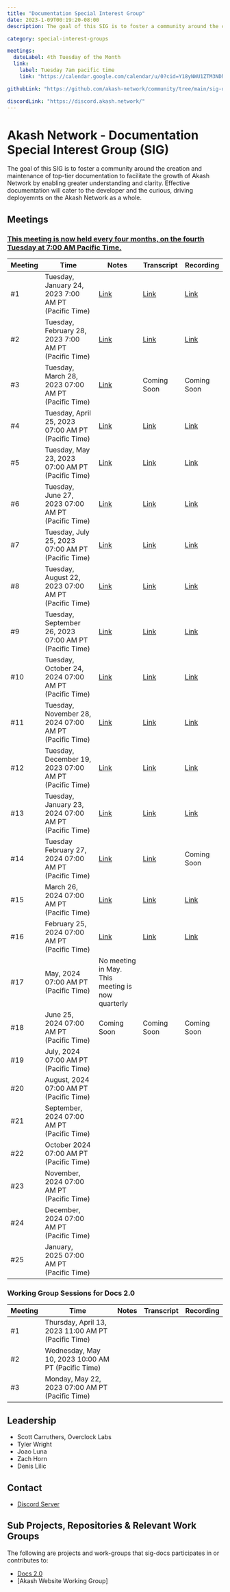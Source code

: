 ```yaml
---
title: "Documentation Special Interest Group"
date: 2023-1-09T00:19:20-08:00
description: The goal of this SIG is to foster a community around the creation and maintenance of top-tier documentation to facilitate the growth of Akash Network.

category: special-interest-groups

meetings:
  dateLabel: 4th Tuesday of the Month
  link:
    label: Tuesday 7am pacific time
    link: "https://calendar.google.com/calendar/u/0?cid=Y18yNWU1ZTM3NDhlNGM0YWI3YTU1ZjQxZmJjNWViZWJjYzBhMDNiNDBmYjAyODc4NWYxNDE1OWJmYWViZWExMmUyQGdyb3VwLmNhbGVuZGFyLmdvb2dsZS5jb20"

githubLink: "https://github.com/akash-network/community/tree/main/sig-documentation"

discordLink: "https://discord.akash.network/"
---
```


# Akash Network - Documentation Special Interest Group (SIG)

The goal of this SIG is to foster a community around the creation and maintenance of top-tier documentation to facilitate the growth of Akash Network by enabling greater understanding and clarity. Effective documentation will cater to the developer and the curious, driving deployemnts on the Akash Network as a whole.

## Meetings

### [This meeting is now held every four months, on the fourth Tuesday at 7:00 AM Pacific Time.](https://calendar.google.com/calendar/u/0?cid=Y18yNWU1ZTM3NDhlNGM0YWI3YTU1ZjQxZmJjNWViZWJjYzBhMDNiNDBmYjAyODc4NWYxNDE1OWJmYWViZWExMmUyQGdyb3VwLmNhbGVuZGFyLmdvb2dsZS5jb20)

| Meeting | Time                                                   | Notes                                                                                                     | Transcript                                                                                                           | Recording                                                                                                                    |
| ------- | ------------------------------------------------------ | --------------------------------------------------------------------------------------------------------- | -------------------------------------------------------------------------------------------------------------------- | ---------------------------------------------------------------------------------------------------------------------------- |
| #1      | Tuesday, January 24, 2023 7:00 AM PT (Pacific Time)    | [Link](https://github.com/akash-network/community/blob/main/sig-documentation/meetings/001-2023-01-24.md) | [Link](https://github.com/akash-network/community/blob/main/sig-documentation/meetings/001-2023-01-24.md#transcript) | [Link](https://rccf7mccev5vmvdmjyn2hnc5udhro25ayfh5f4oltnmg7dow2ddq.arweave.net/iIRfsEIle1ZUbE4bo7RdoM8Xa6DBT9Lxy5tYb43W0Mc) |
| #2      | Tuesday, February 28, 2023 7:00 AM PT (Pacific Time)   | [Link](https://github.com/akash-network/community/blob/main/sig-documentation/meetings/002-2023-02-28.md) | [Link](https://github.com/akash-network/community/blob/main/sig-documentation/meetings/002-2023-02-28.md#transcript) | [Link](https://e2qlbmcrhw44upxtvl43fmnk3wbph47snbug2rpxszhakms63kfq.arweave.net/JqCwsFE9uco-86r5srGq3YLz8_JoaG1F95ZOBTJe2os) |
| #3      | Tuesday, March 28, 2023 07:00 AM PT (Pacific Time)     | [Link](https://github.com/akash-network/community/blob/main/sig-documentation/meetings/003-2023-03-28.md) | Coming Soon                                                                                                          | Coming Soon                                                                                                                  |
| #4      | Tuesday, April 25, 2023 07:00 AM PT (Pacific Time)     | [Link](https://github.com/akash-network/community/blob/main/sig-documentation/meetings/004-2023-04-25.md) | [Link](https://github.com/akash-network/community/blob/main/sig-documentation/meetings/004-2023-04-25.md#transcript) | [Link](https://uufzzfzfy24kacwhpw5bcqsivzc3vul7awuzk7hn6y4a2gnbrola.arweave.net/pQuclyXGuKAKx326EUJIrkW60X8FqZV87fY4DRmhi5Y) |
| #5      | Tuesday, May 23, 2023 07:00 AM PT (Pacific Time)       | [Link](https://github.com/akash-network/community/blob/main/sig-documentation/meetings/005-2023-05-23.md) | [Link](https://github.com/akash-network/community/blob/main/sig-documentation/meetings/005-2023-05-23.md#transcript) | [Link](https://3eizdnutji7gcakmeauroj32meamgg2kkofnsbkg52sgv4dzj2xa.arweave.net/2RGRtpNKPmEBTCApFyd6YQDDG0pTitkFRu6kavB5Tq4) |
| #6      | Tuesday, June 27, 2023 07:00 AM PT (Pacific Time)      | [Link](https://github.com/akash-network/community/blob/main/sig-documentation/meetings/006-2023-06-27.md) | [Link](https://github.com/akash-network/community/blob/main/sig-documentation/meetings/006-2023-06-27.md#transcript) | [Link](https://jqtbpq377livrj4hbk4pw4vv2djrt3gmqxgs5zjwl7djg3lq4f5a.arweave.net/TCYXw3_60Vinhwq4-3K10NMZ7MyFzS7lNl_Gk21w4Xo) |
| #7      | Tuesday, July 25, 2023 07:00 AM PT (Pacific Time)      | [Link](https://github.com/akash-network/community/blob/main/sig-documentation/meetings/007-2023-07-25.md) | [Link](https://github.com/akash-network/community/blob/main/sig-documentation/meetings/007-2023-07-25.md#transcript) | [Link](https://vxe3skefb3gv6igjgmwqlzhkfhsvltmzf4cufajqw6yuzh46wana.arweave.net/rcm5KIUOzV8gyTMtBeTqKeVVzZkvBUKBMLexTJ-esBo) |
| #8      | Tuesday, August 22, 2023 07:00 AM PT (Pacific Time)    | [Link](https://github.com/akash-network/community/blob/main/sig-documentation/meetings/008-2023-08-22.md) | [Link](https://github.com/akash-network/community/blob/main/sig-documentation/meetings/008-2023-08-22.md#transcript) | [Link](https://53oqqojl3emoys343dhzcfp5hsfmcs2q4r4kiah4wn3wj77pbyta.arweave.net/7t0IOSvZGOxLfNjPkRX9PIrBS1DkeKQA_LN3ZP_vDiY) |
| #9      | Tuesday, September 26, 2023 07:00 AM PT (Pacific Time) | [Link](https://github.com/akash-network/community/blob/main/sig-documentation/meetings/008-2023-09-26.md) | [Link](https://github.com/akash-network/community/blob/main/sig-documentation/meetings/008-2023-09-26.md#transcript) | [Link](https://dknymsd25d4wo4gbxp6435niarkm3ugz7f6onipsi7r7aoghn72q.arweave.net/GpuGSHro-Wdwwbv9zfWoBFTN0Nn5fOah8kfj8DjHb_U) |
| #10     | Tuesday, October 24, 2024 07:00 AM PT (Pacific Time)   | [Link](https://github.com/akash-network/community/blob/main/sig-documentation/meetings/010-2023-10-24.md) | [Link](https://github.com/akash-network/community/blob/main/sig-documentation/meetings/010-2023-10-24.md#transcript) | [Link](https://j7umqwzmkiglhuckkezav7c2rbh4cirv4d2nrjophespxwsjqtxa.arweave.net/T-jIWyxSDLPQSlEyCvxaiE_BIjXg9Nilzzkk-9pJhO4) |
| #11     | Tuesday, November 28, 2024 07:00 AM PT (Pacific Time)  | [Link](https://github.com/akash-network/community/blob/main/sig-documentation/meetings/011-2023-11-28.md) | [Link](https://github.com/akash-network/community/blob/main/sig-documentation/meetings/011-2023-11-28.md#transcript) | [Link](https://na7gjhjowrrxc37tzk76rixczxf4st6b3rjpfjrzktiln7yxuckq.arweave.net/aD5knS60Y3Fv88q_6KLizcvJT8HcUvKmOVTQtv8XoJU) |
| #12     | Tuesday, December 19, 2023 07:00 AM PT (Pacific Time)  | [Link](https://github.com/akash-network/community/blob/main/sig-documentation/meetings/012-2023-12-19.md) | [Link](https://github.com/akash-network/community/blob/main/sig-documentation/meetings/012-2023-12-19.md#transcript) | [Link](https://w3evlgbcqz4g4b4kicipe3gxrblirj4f2czs3eutaibrqrp7xtva.arweave.net/tslVmCKGeG4HikCQ8mzXiFaIp4XQsy2SkwIDGEX_vOo) |
| #13     | Tuesday, January 23, 2024 07:00 AM PT (Pacific Time)   | [Link](https://github.com/akash-network/community/blob/main/sig-documentation/meetings/013-2024-01-23.md) | [Link](https://github.com/akash-network/community/blob/main/sig-documentation/meetings/013-2024-01-23.md#transcript) | [Link](https://ggtsa72sjsvu3yph245qmj6zvpy7uyys7jerkj72heitmyoiv2na.arweave.net/Macgf1JMq03h59c7BifZq_H6YxL6SRUn-jkRNmHIrpo) |
| #14     | Tuesday February 27, 2024 07:00 AM PT (Pacific Time)   | [Link](https://github.com/akash-network/community/blob/main/sig-documentation/meetings/014-2024-02-27.md) | [Link](https://github.com/akash-network/community/blob/main/sig-documentation/meetings/014-2024-02-27.md#transcript) | Coming Soon                                                                                                                  |
| #15     | March 26, 2024 07:00 AM PT (Pacific Time)              | [Link](https://github.com/akash-network/community/blob/main/sig-documentation/meetings/015-2024-03-26.md) | [Link](https://github.com/akash-network/community/blob/main/sig-documentation/meetings/015-2024-03-26.md#transcript) | [Link](https://7lvvy6qbe6wq3tzg3zl2vbxvamshk5ibb3bi32m6fbt5vwdlonpa.arweave.net/-utcegEnrQ3PJt5Xqob1AyR1dQEOwo3pnihn2thrc14) |
| #16     | February 25, 2024 07:00 AM PT (Pacific Time)           | [Link](https://github.com/akash-network/community/blob/main/sig-documentation/meetings/016-2025-02-25.md) | [Link](https://github.com/akash-network/community/blob/main/sig-documentation/meetings/016-2025-02-25.md#transcript) | [Link](https://bmjxysohixyuklj34nn4bkg6hklzkkkw7k4rgy6zqzfk3cfwka4q.arweave.net/CxN8ScdF8UUtO-NbwKjeOpeVKVb6uRNj2YZKrYi2UDk) |
| #17     | May, 2024 07:00 AM PT (Pacific Time) | No meeting in May. This meeting is  now quarterly   |  |
| #18     | June 25, 2024 07:00 AM PT (Pacific Time)  | Coming Soon  | Coming Soon |Coming Soon 
| #19     | July, 2024 07:00 AM PT (Pacific Time)                  |                                                                                                           |                                                                                                                      |
| #20     | August, 2024 07:00 AM PT (Pacific Time)                |                                                                                                           |                                                                                                                      |
| #21     | September, 2024 07:00 AM PT (Pacific Time)             |                                                                                                           |                                                                                                                      |
| #22     | October 2024 07:00 AM PT (Pacific Time)                |                                                                                                           |                                                                                                                      |
| #23     | November, 2024 07:00 AM PT (Pacific Time)              |                                                                                                           |                                                                                                                      |
| #24     | December, 2024 07:00 AM PT (Pacific Time)              |                                                                                                           |                                                                                                                      |
| #25     | January, 2025 07:00 AM PT (Pacific Time)               |                                                                                                           |                                                                                                                      |

### Working Group Sessions for Docs 2.0

| Meeting | Time                                                | Notes | Transcript | Recording |
| ------- | --------------------------------------------------- | ----- | ---------- | --------- |
| #1      | Thursday, April 13, 2023 11:00 AM PT (Pacific Time) |       |            |
| #2      | Wednesday, May 10, 2023 10:00 AM PT (Pacific Time)  |       |            |
| #3      | Monday, May 22, 2023 07:00 AM PT (Pacific Time)     |       |            |

## Leadership

- Scott Carruthers, Overclock Labs
- Tyler Wright
- Joao Luna
- Zach Horn
- Denis Lilic

## Contact

- [Discord Server](https://discord.com/channels/747885925232672829/1062752266991456278/1065672265863286795)

## Sub Projects, Repositories & Relevant Work Groups

The following are projects and work-groups that sig-docs participates in or contributes to:

- [Docs 2.0](https://github.com/akash-network/community/blob/main/sig-documentation/documentation-structure.md)
- [Akash Website Working Group]
